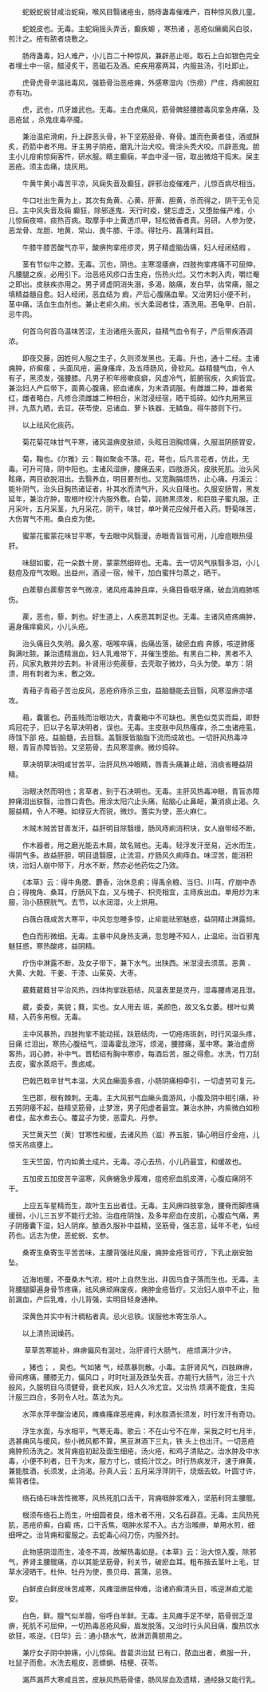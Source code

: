 <!-- { "loadSidebar": true } -->
　　蛇蜕蛇蜕甘咸治蛇痫，喉风目翳诸疮虫，肠痔蛊毒催难产，百种惊风救儿童。

　　蛇蜕皮也。无毒。主蛇痫摇头弄舌，癫疾螈 ，寒热诸 ，恶疮似癞癜风白驳，煎汁之。疮有脓者烧敷之。

　　肠痔蛊毒，妇人难产，小儿百二十种惊风，兼辟恶止呕。取石上白如银色完全者埋土中一宿，醋浸炙干，恶磁石及酒。疟疾用塞两耳，内服盐汤，引吐即止。

　　虎骨虎骨辛温祛毒风，强筋骨治恶疮痈，外感寒湿内（伤痨）尸疰，痔痢脱肛亦有功。

　　虎，武也，爪牙雄武也。无毒。主白虎痛风，筋骨髀胫腰膝毒风挛急疼痛，及恶疮鼠 ，杀鬼疰毒卒魇。

　　兼治温疟滑痢，升上辟恶头骨，补下坚筋胫骨、脊骨。雄而色黄者佳，酒或酥炙，药箭中者不用。牙主男子阴疮，磨乳汁治犬咬。膏涂头秃犬咬。爪辟恶鬼。胆主小儿疳痢惊痫客忤，研水服。睛主癫痫，羊血中浸一宿，取出微焙干捣末。屎主恶疮。须主齿痛，烧灰用。

　　牛黄牛黄小毒苦平凉，风痫失音及癫狂，辟邪治疫催难产，儿惊百病尽相当。

　　牛口吐出生黄为上，其次有角黄、心黄、肝黄、胆黄，杀而得之，阴干无令见日。主中风失音及痫 癫狂，除邪逐鬼、天行时疫，健忘虚乏，又堕胎催产难，小儿惊痫夜啼，痰热百病。取摩手中上黄透爪甲，轻松微香者真。另研。人参为使，恶龙骨、龙胆、地黄、常山、畏牛膝、干漆。得牡丹、菖蒲利耳目。

　　牛膝牛膝苦酸气亦平，酸痹拘挛疮疹灵，男子精虚脑齿痛，妇人经闭结瘕 。

　　茎有节似牛之膝。无毒。沉也，阴也。主寒湿痿痹，四肢拘挛疼痛不可屈伸，凡腰腿之疾，必用引下。治恶疮风疹口舌生疮，伤热火烂。又竹木刺入肉，嚼烂罨之即出。皮肤疾亦用之。男子肾虚阴消失溺，多渴，脑痛，发白早，齿常痛，服之填精益髓自愈。妇人经闭，恶血结为 瘕，产后心腹痛血晕。又治男妇小便不利，茎中痛，活血生血剂也。兼止老疟久痢。长大柔润者佳，酒洗用。恶龟甲、白前，忌牛肉。

　　何首乌何首乌温味苦涩，主治诸疮头面风，益精气血令有子，产后带疾酒调浓。

　　即夜交藤，因姓何人服之生子，久则须发黑也。无毒。升也，通十二经。主诸痈肿，疥癣瘰 ，头面风疮，遍身瘙痒，及五痔肠风，骨软风。益精髓气血，令人有子，黑须发，强腰膝。凡男子积年痨嗽痰癖，风虚冷气，脏腑宿疾，久痢皆宜。兼治妇人产后带下，面黄心腹痛，瘀血诸疾，为末酒调服。有雌雄二种，雄者紫红，雌者略白，凡修合须雌雄二种相合，米泔浸经宿，晒干捣碎。如作丸用黑豆拌，九蒸九晒，去豆。茯苓使，忌诸血、萝卜铁器、无鳞鱼。得牛膝则下行。

　　以上祛风化痰药。

　　菊花菊花味甘气平寒，诸风温痹皮肤顽，头眩目泪胸烦痛，久服滋阴肠胃安。

　　菊，鞠也。《尔雅》云：鞠如聚金不落。花，萼也，后凡言花者，仿此，无毒。可升可降，阴中阳也。主诸风湿痹，腰痛去来，四肢游风，皮肤死肌。治头风眩痛，两目欲脱泪出。去翳养血，明目要剂也。又宽胸膈烦热，止心痛。丹溪云：能补阴气，治头目胸热诸证者，补其水而清气升，风火自降也。久服安肠胃，黑发延年，兼治疔肿，取根叶绞汁内服外敷。白菊，润肺黑须发，和巨胜子蜜丸服。正月采叶，五月采茎，九月采花，阴干，味甘，单叶黄花应候开者入药。野菊味苦，大伤胃气不用。桑白皮为使。

　　蜜蒙花蜜蒙花味甘平寒，专去眼中风翳漫，赤眼青盲皆可用，儿疳痘眼热侵肝。

　　味甜如蜜，花一朵数十房，蒙蒙然细碎也。无毒。去一切风气肤翳多泪，小儿麸痘及疳气攻眼。出益州，酒浸一宿，候干，加白蜜拌匀蒸之，晒干。

　　白蒺藜白蒺藜苦辛气微凉，诸风疮毒肿且痒，头痛目昏咽牙痛，破血消瘕肺咳伤。

　　蒺，恶也，藜，刺也。好生道上，人疾恶其刺足也。无毒。主诸风疮疡痈肿，遍身瘙痒癜风，小儿头疮。

　　治头痛目久失明。鼻久塞，咽喉卒痛，齿痛齿落，破瘀血瘕 奔豚，咳逆肺痿胸满吐脓。兼治遗精溺血，妇人乳难带下，并催生堕胎。有黑白二种，黑者不入药，风家丸散并炒去刺。补肾用沙苑蒺藜，去壳取子微炒，乌头为使。单方：阴溃，用有刺者为末，敷之效。

　　青葙子青葙子苦治皮风，恶疮疥痔杀三虫，益脑髓能去目翳，风寒湿痹亦堪攻。

　　葙，囊箧也。药虽贱而治眼功大，青囊箱中不可缺也。黑色似苋实而扁，即野鸡冠花子，旧以子名草决明者，误也。无毒。主皮肤中风热瘙痒，杀二虫诸疮虱，痔蚀下部 疮。益脑髓，去目翳。盖翳膜皆脑脂下流而成故也。一切肝风热毒冲眼，青盲赤障皆验。又坚筋骨，去风寒湿痹。微炒捣碎。

　　草决明草决明咸甘苦平，治肝风热冲眼睛，唇青头痛兼止衄，消痰省睡益阴精。

　　治眼决然而明也；言草者，别于石决明也。无毒。主肝风热毒冲眼，青盲赤障肿痛泪出肤翳，治唇口青色。用涂太阳穴止头痛，贴脑心止鼻衄，兼消痰止渴。久服益精，令人不睡。如绿豆大而锐，微炒。蓍实为使，恶火麻仁。

　　木贼木贼苦甘善发汗，益肝明目除翳缦，肠风痔痢消积块，女人崩带经不断。

　　作木器者，用之磨光能去木屑，故名贼也。无毒。轻浮发汗至易，近水而生，得阴气多。故益肝胆，明目退翳膜，止流泪，疗肠风久痢痔血。味涩苦，能消积块，治妇人崩中带下，月水不断，然亦必他药佐之乃效。

　　《本草》云：得牛角腮、麝香，治休息痢；得禹余粮、当归、川芎，疗崩中赤白；得槐角、桑耳，疗肠风下血，又与槐子、枳壳相宜，主痔疾出血。单用炒为末服，治小肠膀胱气。去节，以水润湿，火上烘用。

　　白薇白薇咸苦大寒平，中风忽忽睡多惊，止疟能祛邪魅惑，益阴精止淋露频。

　　色白而形微细。无毒。主暴中风身热支满，忽忽睡不知人，止温疟。治百邪鬼魅狂惑，寒热酸疼，益阴精。

　　疗伤中淋露不断，及女子带下，兼下水气。出陕西。米泔浸去须蒸。恶黄 、大黄、大戟、干姜、干漆、山茱萸、大枣。

　　葳蕤葳蕤甘平治风热，四体拘挛趺筋结，风温表里是灵丹，湿毒腰疼渴且泄。

　　葳，委委，美貌；蕤，实也。女人用去 斑，美颜色，故又名女萎。根叶似黄精，入药多用根。无毒。

　　主中风暴热，四肢拘挛不能动摇，趺筋结肉，一切疮疡斑剥，时行风温头疼，目痛 烂泪出，寒热心腹结气，湿毒霍乱泄泻，烦渴，腰膝痛，茎中寒。兼治虚痨客热，润心肺，补中气。晋嵇绍有胸中寒疹，每酒后苦，服之得愈。水洗，竹刀刮去皮，蜜水蒸焙干。畏卤咸。

　　巴戟巴戟辛甘气本温，大风血癞面多痕，小肠阴痛相牵引，一切虚劳可复元。

　　生巴郡，根有棘刺。无毒。主大风邪气血癞头面游风，小腹及阴中相引痛，补五劳阴痿不起，益精坚筋骨，止梦泄，男子阳虚者最宜。兼治水肿，内紫微白如粉者佳，盐水煮去心。覆盆子为使，恶雷丸、丹参。

　　天竺黄天竺（黄）甘寒性和缓，去诸风热（滋）养五脏，镇心明目疗金疮，儿惊天吊痰壅上。

　　生天竺国，竹内如黄土成片。无毒。凉心去热，小儿药最宜，和缓故也。

　　五加皮五加皮苦辛温寒，风痹蜷急步履难，疽疮瘀血肌皮滞，心腹疝痛阴不干。

　　上应五车星精而生，故叶生五出者佳。无毒。主风痹四肢挛急，腰脊而脚疼痛缓弱，小儿三五岁不能行尤验。治疽疮阴蚀，及多年瘀血在皮肌，心腹疝气痛，男子阴痿囊下湿，妇人阴痒。酿酒久服补中益精，坚筋骨，强志意，延年不老，仙经药也。远志为使，恶蛇蜕、玄参。

　　桑寄生桑寄生平苦苦味，主腰背强祛风废，痈肿金疮皆可疗，下乳止崩安胎坠。

　　近海地暖，不蚕桑木气浓，枝叶上自然生出，非因鸟食子落而生也。无毒。主背腰腿脚遍身骨节疼痛，祛风痹顽麻废疾，痈肿金疮皆疗。又治妇人崩中不止，胎前漏血，产后乳难，小儿背强，实明目轻身通神。

　　深黄色并实中有汁稠粘者真。忌火忌铁。误服他木寄生杀人。

　　以上清热润燥药。

　　 草草苦寒能补，麻痹偏风有涎吐，治肝肾行大肠气， 疮烦满汁少许。

　　，猪也； ，臭也。气如猪 气，经蒸暴则散。小毒。主肝肾风气，四肢麻痹，骨间疼痛，腰膝无力，偏风口 ，时时吐涎及跌坠失音。亦能行大肠气，治三十六般风，久服明目乌须健骨，衰老风疾，妇人久冷尤宜。又治热 烦满不能食，生捣汁服三四合，多则令人吐。蒸法为丸。

　　水萍水萍辛酸治诸风，瘫痪瘙痒恶疮痈，利水胜酒长须发，时行发汗有奇功。

　　浮生水面，与水相平，气寒无毒。歌云：不在山兮不在岸，采我之时七月半，选甚痈风与缓风，些小微风都不算，黑豆淋酒下三丸，铁 头上也出汗。一切恶疮痈肿煎汤洗之。发背痈疽初起及面生细疮，汤火疮，和鸡子清贴之。治水肿及中水毒，小便不利者，日干为末，服方寸匕，或捣汁饮之。时行热病发汗，速于麻黄，兼能胜酒，长须发，止消渴。孙真人云：五月采浮萍阴干，烧烟去蚊。叶圆寸许，紫背者佳。

　　络石络石味苦性微寒，风热死肌口舌干，背痈咽肿浆难入，坚筋利窍主腰髋。

　　根须布络石上而生，叶细圆者良，络木者不用，又名石薜荔。无毒。主风热死肌，恶疮疥癣，白癜 疡，口干舌焦，咽肿水浆不入。古方治喉痹，单用水煎，细细呷之。治背痈和蜜服之。去蛇毒心闷刀伤，内服外封。

　　此物感阴湿而生，凌冬不凋，故解热毒如是。《本草》云：治大惊入腹，除邪气，养肾主腰髋痛，亦以其能坚筋骨，利关节，破瘀血耳。粗布揩去茎叶上毛，甘草水浸晒干。杜仲、牡丹为使，畏贝母、菖蒲，忌铁。

　　白鲜皮白鲜皮味苦咸寒，风瘫湿痹屈伸难，治诸疥癣清头目，咳逆淋疸尤能安。

　　白色，鲜。膻气似羊膻，俗呼白羊鲜。无毒。主风瘫手足不举，筋骨弱乏湿痹，死肌不可屈伸，一切热毒恶疮风癣，眉发脱落。又治时行头风目痛，腹热饮水欲狂，咳逆。《日华》云：通小肠水气，故淋沥黄胆用之。

　　兼疗女子阴中肿痛，小儿惊痫。昔葛洪治鼠 已有口，脓血出者，煮服一升，吐鼠子而愈。水洗去粗皮，恶螵蛸、桔梗、茯苓。

　　漏芦漏芦大寒咸且苦，皮肤风热筋骨偻，肠风尿血及遗精，通经脉又能行乳。

